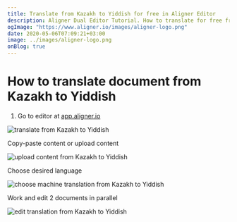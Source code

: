 ```yaml
---
title: Translate from Kazakh to Yiddish for free in Aligner Editor
description: Aligner Dual Editor Tutorial. How to translate for free from Kazakh to Yiddish. Aligner is multilingual document management platform. 
ogImage: "https://www.aligner.io/images/aligner-logo.png"
date: 2020-05-06T07:09:21+03:00
image: ../images/aligner-logo.png
onBlog: true
---
```


# How to translate document from Kazakh to Yiddish

1. Go to editor at [app.aligner.io](https://app.aligner.io "Aligner App web page")

![translate from Kazakh to Yiddish](../aligner-blank-editor.png "translate from Kazakh to Yiddish")

Copy-paste content or upload content

![upload content from Kazakh to Yiddish](../aligner-uploaded-document.png "upload content from Kazakh to Yiddish")

Choose desired language

![choose machine translation from Kazakh to Yiddish](../aligner-language-dropdown.png "choose machine translation from Kazakh to Yiddish")

Work and edit 2 documents in parallel

![edit translation from Kazakh to Yiddish](../aligner-double-sitded-editor.png "edit translation from Kazakh to Yiddish")

